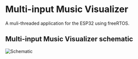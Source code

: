 # Multi-input Music Visualizer
A muli-threaded application for the ESP32 using freeRTOS. 
## Multi-input Music Visualizer schematic
![Schematic](image.png)
